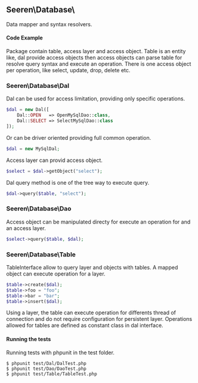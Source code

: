 ## Seeren\Database\

Data mapper and syntax resolvers.

#### Code Example

Package contain table, access layer and access object. Table is an entity like,
dal provide access objects then access objects can parse table for resolve
query syntax and execute an operation. There is
one access object per operation, like select, update, drop, delete etc.

### Seeren\Database\Dal

Dal can be used for access limitation, providing only specific operations.

```php
$dal = new Dal([
    Dal::OPEN   => OpenMySqlDao::class,
    Dal::SELECT => SelectMySqlDao::class
]);
```

Or can be driver oriented providing full common operation.

```php
$dal = new MySqlDal;
```

Access layer can provid access object.

```php
$select = $dal->getObject("select");
```

Dal query method is one of the tree way to execute query.

```php
$dal->query($table, "select");
```

### Seeren\Database\Dao

Access object can be manipulated directy for execute an operation for and an access layer.

```php
$select->query($table, $dal);
```

### Seeren\Database\Table

TableInterface allow to query layer and objects with tables. A mapped object
can execute operation for a layer.

```php
$table->create($dal);
$table->foo = "foo";
$table->bar = "bar";
$table->insert($dal);
```

Using a layer, the table can execute operation for differents thread of connection and do not require configuration for persistent layer. Operations allowed for tables are defined as constant class in dal interface.

#### Running the tests

Running tests with phpunit in the test folder.

```
$ phpunit test/Dal/DalTest.php
$ phpunit test/Dao/DaoTest.php
$ phpunit test/Table/TableTest.php
```